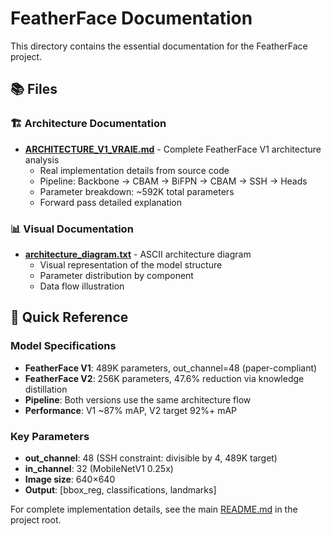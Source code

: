 # FeatherFace Documentation

This directory contains the essential documentation for the FeatherFace project.

## 📚 Files

### 🏗️ Architecture Documentation
- **[ARCHITECTURE_V1_VRAIE.md](ARCHITECTURE_V1_VRAIE.md)** - Complete FeatherFace V1 architecture analysis
  - Real implementation details from source code
  - Pipeline: Backbone → CBAM → BiFPN → CBAM → SSH → Heads
  - Parameter breakdown: ~592K total parameters
  - Forward pass detailed explanation

### 📊 Visual Documentation  
- **[architecture_diagram.txt](architecture_diagram.txt)** - ASCII architecture diagram
  - Visual representation of the model structure
  - Parameter distribution by component
  - Data flow illustration

## 🎯 Quick Reference

### Model Specifications
- **FeatherFace V1**: 489K parameters, out_channel=48 (paper-compliant)
- **FeatherFace V2**: 256K parameters, 47.6% reduction via knowledge distillation
- **Pipeline**: Both versions use the same architecture flow
- **Performance**: V1 ~87% mAP, V2 target 92%+ mAP

### Key Parameters
- **out_channel**: 48 (SSH constraint: divisible by 4, 489K target)
- **in_channel**: 32 (MobileNetV1 0.25x)
- **Image size**: 640×640
- **Output**: [bbox_reg, classifications, landmarks]

For complete implementation details, see the main [README.md](../README.md) in the project root.